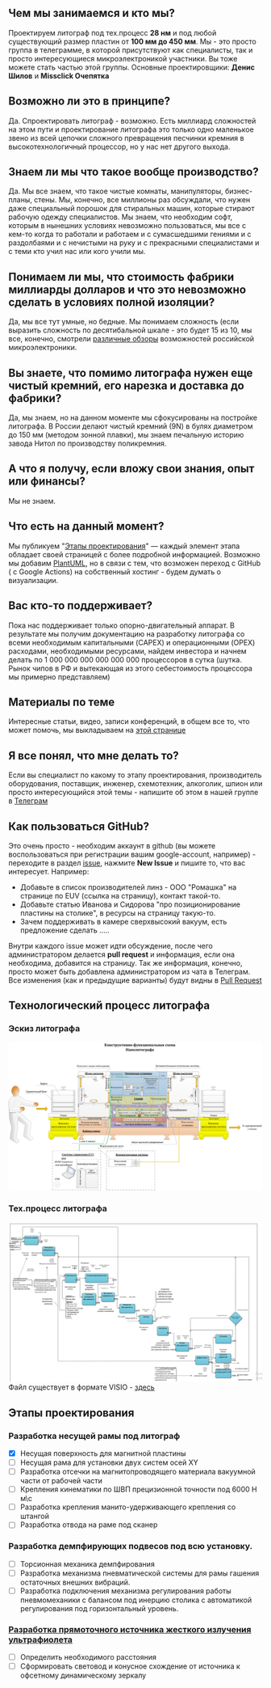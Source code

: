 ## Чем мы занимаемся и кто мы?
Проектируем литограф под тех.процесс **28 нм** и под любой существующий размер пластин от **100 мм до 450 мм**. Мы - это просто группа в телеграмме, в которой присутствуют как специалисты, так и просто интересующиеся микроэлектроникой участники. Вы тоже можете стать частью этой группы. Основные проектировщики:
**Денис Шилов** и **Missclick Очепятка**
## Возможно ли это в принципе?
Да. Спроектировать литограф - возможно. Есть миллиард сложностей на этом пути и проектирование литографа это только одно маленькое звено из всей цепочки сложного превращения песчинки кремния в высокотехнологичный процессор, но у нас нет другого выхода.
## Знаем ли мы что такое вообще производство?
Да. Мы все знаем, что такое чистые комнаты, манипуляторы, бизнес-планы, стены. Мы, конечно, все миллионы раз обсуждали, что нужен даже специальный порошок для стиральных машин, которые стирают рабочую одежду специалистов. Мы знаем, что необходим софт, которым в нынешних условиях невозможно пользоваться, мы все с кем-то когда то работали и работаем и с сумасшедшими гениями и с раздолбаями и с нечистыми на руку и с прекрасными специалистами и с теми кто учил нас или кого учили мы.
## Понимаем ли мы, что стоимость фабрики миллиарды долларов и что это невозможно сделать в условиях полной изоляции? 
Да, мы все тут умные, но бедные. Мы понимаем сложность (если выразить сложность по десятибальной шкале - это будет 15 из 10, мы все, конечно, смотрели [различные обзоры](https://www.youtube.com/watch?v=9CNH8vus0h8) возможностей российской микроэлектроники.
## Вы знаете, что помимо литографа нужен еще чистый кремний, его нарезка и доставка до фабрики?
Да, мы знаем, но на данном моменте мы сфокусированы на постройке литографа. В России делают чистый кремний (9N) в булях диаметром до 150 мм (методом зонной плавки), мы знаем печальную историю завода Нитол по производству поликремния.

## А что я получу, если вложу свои знания, опыт или финансы?
Мы не знаем.

## Что есть на данный момент?
Мы публикуем "[Этапы проектирования](/lithograph#этапы-проектирования)" — каждый элемент этапа обладает своей страницей с более подробной информацией. Возможно мы добавим [PlantUML](https://github.com/grassedge/generate-plantuml-action/blob/master/example/sample.md), но в связи с тем, что возможен переход с GitHub ( c Google Actions) на собственный хостинг - будем думать о визуализации.

## Вас кто-то поддерживает?
Пока нас поддерживает только опорно-двигательный аппарат. В результате мы получим документацию на разработку литографа со всеми необходимым капитальными (CAPEX) и операционными (OPEX) расходами, необходимыми ресурсами, найдем инвестора и начнем делать по 1 000 000 000 000 000 000 процессоров в сутка (шутка. Рынок чипов в РФ и вытекающая из этого себестоимость процессора мы примерно представляем)

## Материалы по теме
Интересные статьи, видео, записи конференций, в общем все то, что может помочь, мы выкладываем на [этой странице](/resources/SOURCES.MD)

## Я все понял, что мне делать то?
Если вы специалист по какому то этапу проектирования, производитель оборудования, поставщик, инженер, схемотехник, алкоголик, шпион или просто интересующийся этой темы - напишите об этом в нашей группе в [Телеграм](https://t.me/nirpg_ru)

## Как пользоваться GitHub?
Это очень просто - необходим аккаунт в github (вы можете воспользоваться при регистрации вашим google-account, например) - переходите в раздел [issue](https://github.com/TsarS/lithograph/issues), нажмите **New Issue** и пишите то, что вас интересует.
Например:
 - Добавьте в список производителей линз - ООО "Ромашка" на странице по EUV (ссылка на страницу), контакт такой-то.
 - Добавьте статью Иванова и Сидорова "про позиционирование пластины на столике", в ресурсы на страницу такую-то.
 - Зачем поддерживать в камере сверхвысокий вакуум, есть предложение сделать .....
 
Внутри каждого issue может идти обсуждение, после чего администратором делается **pull request** и информация, если она необходима, добавится на страницу. Так же информация, конечно, просто может быть добавлена администратором из чата в Телеграм.
Все изменения (как и предыдущие варианты) будут видны в [Pull Request](https://github.com/TsarS/lithograph/pulls)


## Технологический процесс литографа

### Эскиз литографа
![Эскиз литографа Missclick Очепятка](/resources/files/lithograph-13-05-2022.png)

### Тех.процесс литографа
![Технологический процесс Missclick Очепятка](/resources/files/idef-0-1.png)
Файл существует в формате VISIO - [здесь](/resources/files/IDEF0.vsd)

## Этапы проектирования 
### Разработка несущей рамы под литограф
- [x] Несущая поверхность для магнитной пластины
- [ ] Несущая рама для установки двух систем осей XY
- [ ] Разработка отсечки на магнитопроводящего материала вакуумной части от рабочей части
- [ ] Крепления кинематики по ШВП прецизионной точности под 6000 Н м\с 
- [ ] Разработка крепления манито-удерживающего крепления со штангой 
- [ ] Разработка отвода на раме под сканер 
### Разработка демпфирующих подвесов под всю установку.
- [ ] Торсионная механика демпфирования 
- [ ] Разработка механизма пневматической системы для рамы гашения остаточных внешних вибраций.
- [ ] Разработка подключения механизма регулирования работы пневмомеханики с балансом под инерцию столика с автоматикой регулирования под горизонтальный уровень.

### [Разработка прямоточного источника жесткого излучения ультрафиолета](stages/EUV.md) 
 - [ ] Определить необходимого расстояния
-  [ ] Сформировать световод и конусное схождение от источника к офсетному динамическому зеркалу
